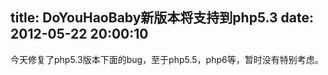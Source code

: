 title: DoYouHaoBaby新版本将支持到php5.3
date: 2012-05-22 20:00:10
---

今天修复了php5.3版本下面的bug，至于php5.5，php6等，暂时没有特别考虑。